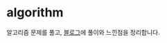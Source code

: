 # algorithm 

알고리즘 문제를 풀고, [블로그](https://tudiiii.github.io/TudyDev/algorithm.html)에 풀이와 느낀점을 정리합니다.

